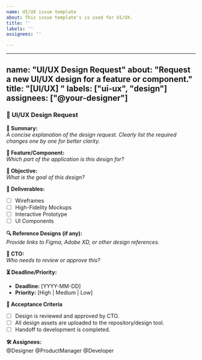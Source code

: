 ```yaml
---
name: UI/UX issue template
about: This issue template's is used for UI/UX.
title: ''
labels: ''
assignees: ''

---
```


---
name: "UI/UX Design Request"
about: "Request a new UI/UX design for a feature or component."
title: "[UI/UX] <Brief Description>"
labels: ["ui-ux", "design"]
assignees: ["@your-designer"]
---

### 🎨 UI/UX Design Request

**🔹 Summary:**  
_A concise explanation of the design request. Clearly list the required changes one by one for better clarity._

**📌 Feature/Component:**  
_Which part of the application is this design for?_

**🎯 Objective:**  
_What is the goal of this design?_

**📑 Deliverables:**  
- [ ] Wireframes  
- [ ] High-Fidelity Mockups  
- [ ] Interactive Prototype  
- [ ] UI Components  

**🔍 Reference Designs (if any):**  
_Provide links to Figma, Adobe XD, or other design references._

**👥 CTO:**  
_Who needs to review or approve this?_

**⏳ Deadline/Priority:**  
- **Deadline:** [YYYY-MM-DD]  
- **Priority:** [High | Medium | Low]  

**🔄 Acceptance Criteria**  
- [ ] Design is reviewed and approved by CTO.  
- [ ] All design assets are uploaded to the repository/design tool.  
- [ ] Handoff to development is completed.  

**🛠️ Assignees:**  
@Designer @ProductManager @Developer
